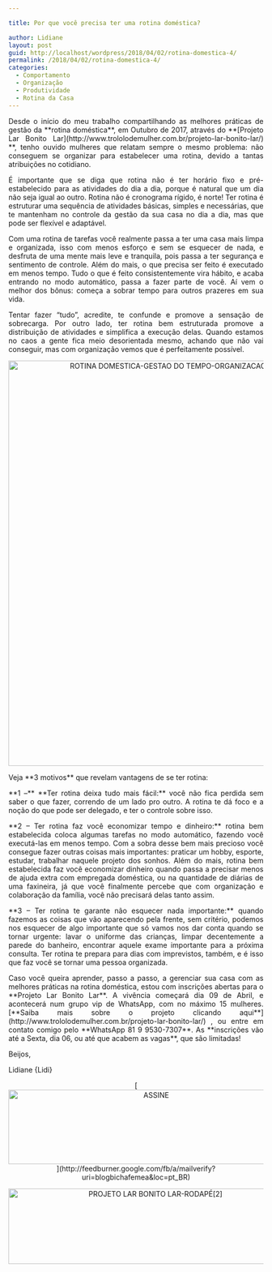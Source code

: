 ```yaml
---

title: Por que você precisa ter uma rotina doméstica?

author: Lidiane
layout: post
guid: http://localhost/wordpress/2018/04/02/rotina-domestica-4/
permalink: /2018/04/02/rotina-domestica-4/
categories:
  - Comportamento
  - Organização
  - Produtividade
  - Rotina da Casa
---
```

<p align="justify">
  Desde o início do meu trabalho compartilhando as melhores práticas de gestão da **rotina doméstica**, em Outubro de 2017, através do **[Projeto Lar Bonito Lar](http://www.trololodemulher.com.br/projeto-lar-bonito-lar/) **, tenho ouvido mulheres que relatam sempre o mesmo problema: não conseguem se organizar para estabelecer uma rotina, devido a tantas atribuições no cotidiano.
</p>

<p align="justify">
  É importante que se diga que rotina não é ter horário fixo e pré-estabelecido para as atividades do dia a dia, porque é natural que um dia não seja igual ao outro. Rotina não é cronograma rígido, é norte! Ter rotina é estruturar uma sequência de atividades básicas, simples e necessárias, que te mantenham no controle da gestão da sua casa no dia a dia, mas que pode ser flexível e adaptável.
</p>

<p align="justify">
  Com uma rotina de tarefas você realmente passa a ter uma casa mais limpa e organizada, isso com menos esforço e sem se esquecer de nada, e desfruta de uma mente mais leve e tranquila, pois passa a ter segurança e sentimento de controle. Além do mais, o que precisa ser feito é executado em menos tempo. Tudo o que é feito consistentemente vira hábito, e acaba entrando no modo automático, passa a fazer parte de você. Aí vem o melhor dos bônus: começa a sobrar tempo para outros prazeres em sua vida.
</p>

<p align="justify">
  Tentar fazer “tudo”, acredite, te confunde e promove a sensação de sobrecarga. Por outro lado, ter rotina bem estruturada promove a distribuição de atividades e simplifica a execução delas. Quando estamos no caos a gente fica meio desorientada mesmo, achando que não vai conseguir, mas com organização vemos que é perfeitamente possível.
</p>

<p align="center">
  <img class="alignnone size-full wp-image-14592" src="http://www.trololodemulher.com.br/blog/wp-content/uploads/2018/04/ROTINA-DOMESTICA-GESTAO-DO-TEMPO-ORGANIZACAO-PESSOAL-PRODUTIVIDADE.jpg" alt="ROTINA DOMESTICA-GESTAO DO TEMPO-ORGANIZACAO PESSOAL-PRODUTIVIDADE" width="800" height="800" />
</p>

<p align="justify">
  Veja **3 motivos** que revelam vantagens de se ter rotina:
</p>

<p align="justify">
  **1 –** **Ter rotina deixa tudo mais fácil:** você não fica perdida sem saber o que fazer, correndo de um lado pro outro. A rotina te dá foco e a noção do que pode ser delegado, e ter o controle sobre isso.
</p>

<p align="justify">
  **2 – Ter rotina faz você economizar tempo e dinheiro:** rotina bem estabelecida coloca algumas tarefas no modo automático, fazendo você executá-las em menos tempo. Com a sobra desse bem mais precioso você consegue fazer outras coisas mais importantes: praticar um hobby, esporte, estudar, trabalhar naquele projeto dos sonhos. Além do mais, rotina bem estabelecida faz você economizar dinheiro quando passa a precisar menos de ajuda extra com empregada doméstica, ou na quantidade de diárias de uma faxineira, já que você finalmente percebe que com organização e colaboração da família, você não precisará delas tanto assim.
</p>

<p align="justify">
  **3 – Ter rotina te garante não esquecer nada importante:** quando fazemos as coisas que vão aparecendo pela frente, sem critério, podemos nos esquecer de algo importante que só vamos nos dar conta quando se tornar urgente: lavar o uniforme das crianças, limpar decentemente a parede do banheiro, encontrar aquele exame importante para a próxima consulta. Ter rotina te prepara para dias com imprevistos, também, e é isso que faz você se tornar uma pessoa organizada.
</p>

<p align="justify">
  Caso você queira aprender, passo a passo, a gerenciar sua casa com as melhores práticas na rotina doméstica, estou com inscrições abertas para o **Projeto Lar Bonito Lar**. A vivência começará dia 09 de Abril, e acontecerá num grupo vip de WhatsApp, com no máximo 15 mulheres. [**Saiba mais sobre o projeto clicando aqui**](http://www.trololodemulher.com.br/projeto-lar-bonito-lar/) , ou entre em contato comigo pelo **WhatsApp 81 9 9530-7307**. As **inscrições vão até a Sexta, dia 06, ou até que acabem as vagas**, que são limitadas!
</p>

<p align="justify">
  Beijos,
</p>

<p align="justify">
  Lidiane {Lidi}
</p>

<p align="center">
  [<img class="alignnone size-full wp-image-14011" src="http://www.trololodemulher.com.br/blog/wp-content/uploads/2017/08/ASSINE.jpg" alt="ASSINE" width="568" height="147" />](http://feedburner.google.com/fb/a/mailverify?uri=blogbichafemea&loc=pt_BR) 
</p>

<p align="center">
  <a href="http://www.trololodemulher.com.br/projeto-lar-bonito-lar/"><img class="wp-image-14554 size-full" src="http://www.trololodemulher.com.br/blog/wp-content/uploads/2018/02/PROJETO-LAR-BONITO-LAR-RODAPÉ2.jpg" alt="PROJETO LAR BONITO LAR-RODAPÉ[2]" width="565" height="149" /></a>
</p>